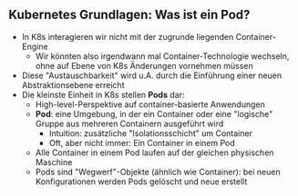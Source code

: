 ## Kubernetes Grundlagen: Was ist ein **Pod**?

* In K8s interagieren wir nicht mit der zugrunde liegenden Container-Engine
  * Wir könnten also irgendwann mal Container-Technologie wechseln, ohne auf Ebene
  von K8s Änderungen vornehmen müssen
* Diese "Austauschbarkeit" wird u.A. durch die Einführung einer neuen 
Abstraktionsebene erreicht
* Die kleinste Einheit in K8s stellen **Pods** dar:
  * High-level-Perspektive auf container-basierte Anwendungen
  * **Pod**: eine Umgebung, in der ein Container oder eine "logische" Gruppe aus
  mehreren Containern ausgeführt wird
    * Intuition: zusätzliche "Isolationsschicht" um Container
    * Oft, aber nicht immer: Ein Container in einem Pod
  * Alle Container in einem Pod laufen auf der gleichen physischen Maschine
  * Pods sind "Wegwerf"-Objekte (ähnlich wie Container): bei neuen Konfigurationen 
  werden Pods gelöscht und neue erstellt